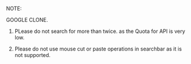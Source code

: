 NOTE:

GOOGLE CLONE.

1. PLease do not search for more than twice. as the Quota for API is very low.

2. Please do not use mouse cut or paste operations in searchbar as it is not supported.

